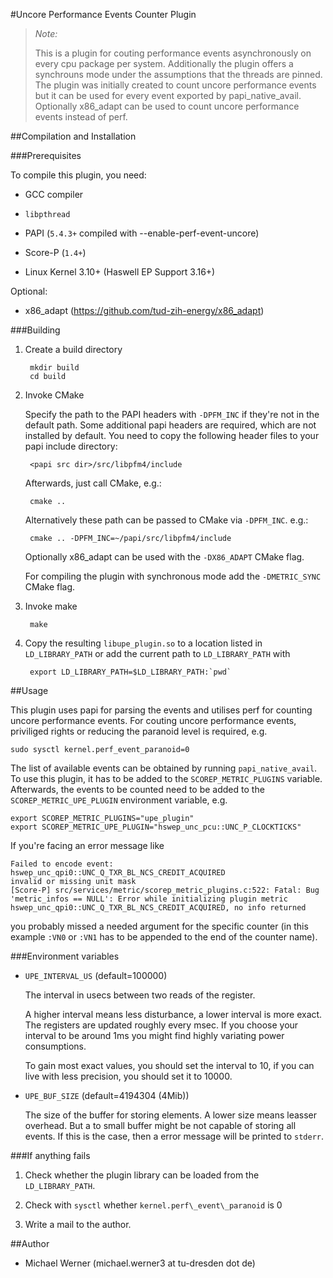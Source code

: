 #Uncore Performance Events Counter Plugin

> *Note:*
>
> This is a plugin for couting performance events asynchronously on every cpu package per system.
> Additionally the plugin offers a synchrouns mode under the assumptions that the threads are pinned.
> The plugin was initially created to count uncore performance events but it can be used for every
> event exported by papi\_native\_avail.
> Optionally x86_adapt can be used to count uncore performance events instead of perf.

##Compilation and Installation

###Prerequisites

To compile this plugin, you need:

* GCC compiler

* `libpthread`

* PAPI (`5.4.3+` compiled with --enable-perf-event-uncore)

* Score-P (`1.4+`)

* Linux Kernel 3.10+ (Haswell EP Support 3.16+)

Optional:

* x86_adapt (https://github.com/tud-zih-energy/x86_adapt)

###Building

1. Create a build directory

        mkdir build
        cd build

2. Invoke CMake

    Specify the path to the PAPI headers with `-DPFM_INC` if they're not in the default path.
    Some additional papi headers are required, which are not installed by default.
    You need to copy the following header files to your papi include directory:

        <papi src dir>/src/libpfm4/include

    Afterwards, just call CMake, e.g.:

        cmake ..

    Alternatively these path can be passed to CMake via `-DPFM_INC`. e.g.:

        cmake .. -DPFM_INC=~/papi/src/libpfm4/include

    Optionally x86_adapt can be used with the `-DX86_ADAPT` CMake flag.

    For compiling the plugin with synchronous mode add the `-DMETRIC_SYNC` CMake flag.

3. Invoke make

        make

4. Copy the resulting `libupe_plugin.so` to a location listed in `LD_LIBRARY_PATH` or add the
    current path to `LD_LIBRARY_PATH` with

        export LD_LIBRARY_PATH=$LD_LIBRARY_PATH:`pwd`

##Usage

This plugin uses papi for parsing the events and utilises perf for counting uncore performance
events. For couting uncore performance events, priviliged rights or reducing the paranoid level is
required, e.g.

    sudo sysctl kernel.perf_event_paranoid=0

The list of available events can be obtained by running `papi_native_avail`. To use this plugin, it
has to be added to the `SCOREP_METRIC_PLUGINS` variable. Afterwards, the events to be counted need
to be added to the `SCOREP_METRIC_UPE_PLUGIN` environment variable, e.g.

    export SCOREP_METRIC_PLUGINS="upe_plugin"
    export SCOREP_METRIC_UPE_PLUGIN="hswep_unc_pcu::UNC_P_CLOCKTICKS"

If you're facing an error message like

    Failed to encode event: hswep_unc_qpi0::UNC_Q_TXR_BL_NCS_CREDIT_ACQUIRED
    invalid or missing unit mask
    [Score-P] src/services/metric/scorep_metric_plugins.c:522: Fatal: Bug 'metric_infos == NULL': Error while initializing plugin metric hswep_unc_qpi0::UNC_Q_TXR_BL_NCS_CREDIT_ACQUIRED, no info returned

you probably missed a needed argument for the specific counter (in this example `:VN0` or `:VN1` has
to be appended to the end of the counter name).

###Environment variables

* `UPE_INTERVAL_US` (default=100000)

    The interval in usecs between two reads of the register.

    A higher interval means less disturbance, a lower interval is more exact. The registers are
    updated roughly every msec. If you choose your interval to be around 1ms you might find highly
    variating power consumptions.

    To gain most exact values, you should set the interval to 10, if you can live with less
    precision, you should set it to 10000.

* `UPE_BUF_SIZE` (default=4194304 (4Mib))

    The size of the buffer for storing elements. A lower size means leasser overhead. But a to small
    buffer might be not capable of storing all events. If this is the case, then a error message
    will be printed to `stderr`.

###If anything fails

1. Check whether the plugin library can be loaded from the `LD_LIBRARY_PATH`.

2. Check with `sysctl` whether `kernel.perf\_event\_paranoid` is 0

3. Write a mail to the author.

##Author

* Michael Werner (michael.werner3 at tu-dresden dot de)
